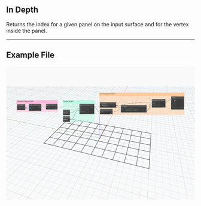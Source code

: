 ## In Depth
Returns the index for a given panel on the input surface and for the vertex inside the panel.
___
## Example File

![X](./Autodesk.DesignScript.Geometry.PanelSurface.GetVertexIndex_img.jpg)
